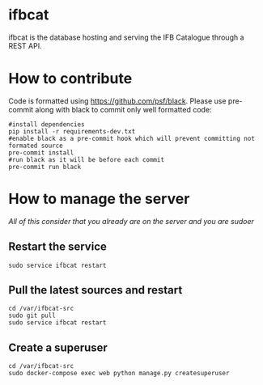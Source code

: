 # ifbcat

ifbcat is the database hosting and serving the IFB Catalogue through a REST API.

# How to contribute
Code is formatted using https://github.com/psf/black. Please use pre-commit along with black to commit only well formatted code:
```
#install dependencies
pip install -r requirements-dev.txt
#enable black as a pre-commit hook which will prevent committing not formated source 
pre-commit install
#run black as it will be before each commit
pre-commit run black
```

# How to manage the server

*All of this consider that you already are on the server and you are sudoer* 

## Restart the service
```
sudo service ifbcat restart
```

## Pull the latest sources and restart
```
cd /var/ifbcat-src
sudo git pull
sudo service ifbcat restart
```

## Create a superuser
```
cd /var/ifbcat-src
sudo docker-compose exec web python manage.py createsuperuser
```
